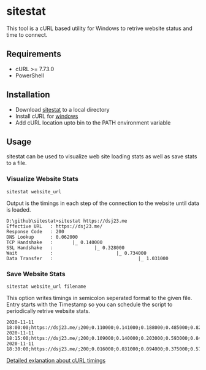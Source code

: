 sitestat
========
This tool is a cURL based utility for Windows to retrive website status and time to connect.

## Requirements

* cURL >= 7.73.0
* PowerShell

## Installation
* Download [sitestat](https://github.com/damithsj/sitestat/archive/main.zip) to a local directory
* Install cURL for [windows](https://curl.se/windows/)
* Add cURL location upto bin to the PATH environment variable

## Usage
sitestat can be used to visualize web site loading stats as well as save stats to a file.
### Visualize Website Stats
```
sitestat website_url
```
Output is the timings in each step of the connection to the website until data is loaded.
```
D:\github\sitestat>sitestat https://dsj23.me
Effective URL   : https://dsj23.me/
Response Code   : 200
DNS Lookup      : 0.062000
TCP Handshake   :       |_ 0.140000
SSL Handshake   :               |_ 0.328000
Wait            :                       |_ 0.734000
Data Transfer   :                               |_ 1.031000
```
### Save Website Stats
```
sitestat website_url filename
```
This option writes timings in semicolon seperated format to the given file. 
Entry starts with the Timestamp so you can schedule the script to periodically retrive website stats.

```
2020-11-11 18:00:00;https://dsj23.me/;200;0.110000;0.141000;0.188000;0.485000;0.829000; 
2020-11-11 18:15:00;https://dsj23.me/;200;0.109000;0.140000;0.203000;0.593000;0.843000; 
2020-11-11 18:30:00;https://dsj23.me/;200;0.016000;0.031000;0.094000;0.375000;0.578000; 
```

[Detailed exlanation about cURL timings](https://blog.cloudflare.com/a-question-of-timing/)


